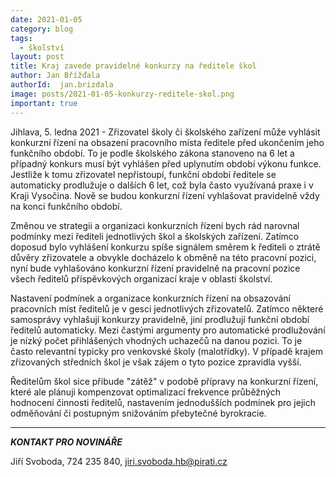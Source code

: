```yaml
---
date: 2021-01-05
category: blog
tags:
  - školství
layout: post
title: Kraj zavede pravidelné konkurzy na ředitele škol
author: Jan Břížďala
authorId:  jan.brizdala
image: posts/2021-01-05-konkurzy-reditele-skol.png
important: true
---
```


Jihlava, 5. ledna 2021 - Zřizovatel školy či školského zařízení může vyhlásit konkurzní řízení na obsazení pracovního místa ředitele před ukončením jeho funkčního období. To je podle školského zákona stanoveno na 6 let a případný konkurs musí být vyhlášen před uplynutím období výkonu funkce. Jestliže k tomu zřizovatel nepřistoupí, funkční období ředitele se automaticky prodlužuje o dalších 6 let, což byla často využívaná praxe i v Kraji Vysočina. Nově se budou konkurzní řízení vyhlašovat pravidelně vždy na konci funkčního období.

Změnou ve strategii a organizaci konkurzních řízení bych rád narovnal podmínky mezi řediteli jednotlivých škol a školských zařízení. Zatímco doposud bylo vyhlášení konkurzu spíše signálem směrem k řediteli o ztrátě důvěry zřizovatele a obvykle docházelo k obměně na této pracovní pozici, nyní bude vyhlašováno konkurzní řízení pravidelně na pracovní pozice všech ředitelů příspěvkových organizací kraje v oblasti školství.

Nastavení podmínek a organizace konkurzních řízení na obsazování pracovních míst ředitelů je v gesci jednotlivých zřizovatelů. Zatímco některé samosprávy vyhlašují konkurzy pravidelně, jiní prodlužují funkční období ředitelů automaticky. Mezi častými argumenty pro automatické prodlužování je nízký počet přihlášených vhodných uchazečů na danou pozici. To je často relevantní typicky pro venkovské školy (malotřídky). V případě krajem zřizovaných středních škol je však zájem o tyto pozice zpravidla vyšší.

Ředitelům škol sice přibude "zátěž" v podobě přípravy na konkurzní řízení, které ale plánuji kompenzovat optimalizací frekvence průběžných hodnocení činnosti ředitelů, nastavením jednodušších podmínek pro jejich odměňování či postupným snižováním přebytečné byrokracie.   

---

***KONTAKT PRO NOVINÁŘE*** 

Jiří Svoboda, 724 235 840, <jiri.svoboda.hb@pirati.cz>
